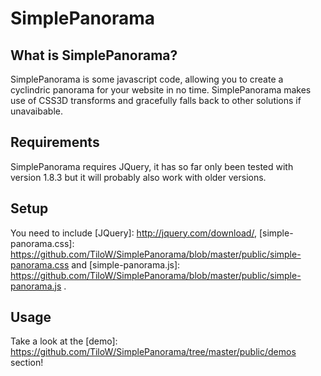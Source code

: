 # SimplePanorama

## What is SimplePanorama?

SimplePanorama is some javascript code, allowing you to create a cyclindric panorama for your website in no time.
SimplePanorama makes use of CSS3D transforms and gracefully falls back to other solutions if unavaibable.

## Requirements

SimplePanorama requires JQuery, it has so far only been tested with version 1.8.3 but it will probably also work with older versions.

## Setup

You need to include [JQuery]: http://jquery.com/download/, [simple-panorama.css]: https://github.com/TiloW/SimplePanorama/blob/master/public/simple-panorama.css and [simple-panorama.js]: https://github.com/TiloW/SimplePanorama/blob/master/public/simple-panorama.js .

## Usage

Take a look at the [demo]: https://github.com/TiloW/SimplePanorama/tree/master/public/demos section!